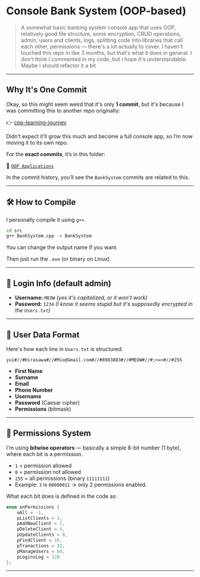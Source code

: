 # Console Bank System (OOP-based)

> A somewhat basic banking system console app that uses OOP, relatively good file structure, some encryption, CRUD operations, admin, users and clients, logs, splitting code into libraries that call each other, permissions — there's a lot actually to cover.
> I haven't touched this repo in like 3 months, but that's what it does in general. I don't think I commented in my code, but I hope it's understandable.
> Maybe I should refactor it a bit 

---

## Why It's One Commit

Okay, so this might seem weird that it's only **1 commit**, but it's because I was committing this to another repo originally:

👉 [cpp-learning-journey](https://github.com/Yui13KH/cpp-learning-journey)

Didn’t expect it’ll grow this much and become a full console app, so I’m now moving it to its own repo.

For the **exact commits**, it’s in this folder:

📂 [`OOP Applications`](https://github.com/Yui13KH/cpp-learning-journey/tree/main/OOP%20Applications)

In the commit history, you’ll see the `BankSystem` commits are related to this.

---

## 🛠️ How to Compile

I personally compile it using `g++`.

```bash
cd src
g++ BankSystem.cpp -o BankSystem
```

You can change the output name if you want.

Then just run the `.exe` (or binary on Linux).

---

## 🔑 Login Info (default admin)

* **Username:** `MEOW` *(yes it's capitalized, or it won’t work)*
* **Password:** `1234` *(I know it seems stupid but it's supposedly encrypted in the `Users.txt`)*

---

## 🧾 User Data Format

Here's how each line in `Users.txt` is structured:

```
yui#//#Hirasawa#//#Mio@Gmail.com#//#8983883#//#MEOW#//#;<=>#//#255
```

* **First Name**
* **Surname**
* **Email**
* **Phone Number**
* **Username**
* **Password** (Caesar cipher)
* **Permissions** (bitmask)

---

## 🔐 Permissions System

I'm using **bitwise operators** — basically a simple 8-bit number (1 byte), where each bit is a permission.

* `1` = permission allowed
* `0` = permission not allowed
* `255` = all permissions (binary `11111111`)
* Example: `3` is `00000011` → only 2 permissions enabled.

What each bit does is defined in the code as:

```cpp
enum enPermissions {
    eAll = -1,
    pListClients = 1,
    pAddNewClient = 2,
    pDeleteClient = 4,
    pUpdateClients = 8,
    pFindClient = 16,
    pTranactions = 32,
    pManageUsers = 64,
    pLoginsLog = 128
};
```
---
